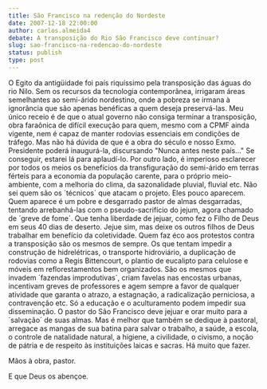 ```yaml
---
title: São Francisco na redenção do Nordeste
date: 2007-12-18 22:00:00
author: carlos.almeida4
debate: A transposição do Rio São Francisco deve continuar?
slug: sao-francisco-na-redencao-do-nordeste
status: publish 
type: post
---
```


O Egito da antigüidade foi país riquíssimo pela transposição das águas do rio Nilo. Sem os recursos da tecnologia contemporânea, irrigaram áreas semelhantes ao semi-árido nordestino, onde a pobreza se irmana à ignorância que são apenas benéficas a quem deseja preservá-las. Meu único receio é de que o atual governo não consiga terminar a transposição, obra faraônica de difícil execução para quem, mesmo com a CPMF ainda vigente, nem é capaz de manter rodovias essenciais em condições de tráfego. Mas não há dúvida de que é a obra do século e nosso Exmo. Presidente poderá inaugurá-la, discursando "Nunca antes neste país..." Se conseguir, estarei lá para aplaudí-lo. Por outro lado, é imperioso esclarecer por todos os meios os benefícios da transfiguração do semi-árido em terras férteis para a economia da população carente, para o próprio meio- ambiente, com a melhoria do clima, da sazonalidade pluvial, fluvial etc. Não sei quem são os ´técnicos´ que atacam o projeto. Eles pouco aparecem. Quem aparece é um pobre e desgarrado pastor de almas desgarradas, tentando arrebanhá-las com o pseudo-sacrifício do jejum, agora chamado de ´greve de fome´. Que tenha liberdade de jejuar, como fez o Filho de Deus em seus 40 dias de deserto. Jejue sim, mas deixe os outros filhos de Deus trabalhar em benefício da coletividade. Quem faz éco aos protestos contra a transposição são os mesmos de sempre. Os que tentam impedir a construção de hidrelétricas, o transporte hidroviário, a duplicação de rodovias como a Regis Bittencourt, o plantio de eucalipto para celulose e móveis em reflorestamentos bem organizados. São os mesmos que invadem ´fazendas improdutivas´, criam favelas nas encostas urbanas, incentivam greves de professores e agem sempre a favor de qualquer atividade que garanta o atrazo, a estagnação, a radicalização perniciosa, a contravenção etc. Só a educação e o aculturamento podem impedir sua disseminação. O pastor do São Francisco deve jejuar e orar muito para a ´salvação´ de suas almas. Mas é melhor que também se dedique à pastoral, arregace as mangas de sua batina para salvar o trabalho, a saúde, a escola, o controle de natalidade natural, a higiene, a civilidade, o civismo, a noção de pátria e de respeito às instituições laicas e sacras. Há muito que fazer.  

Mãos à obra, pastor.  

E que Deus os abençoe.
